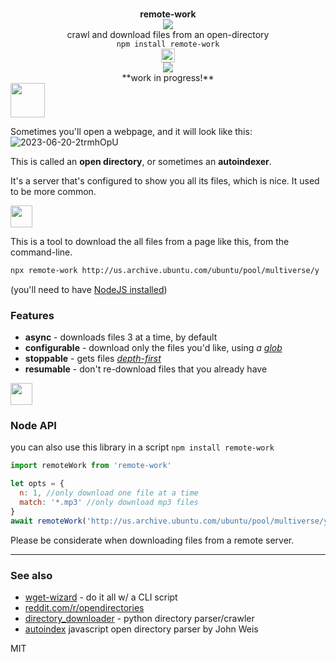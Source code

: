 <div align="center">
  <img height="15px" src="https://user-images.githubusercontent.com/399657/68221862-17ceb980-ffb8-11e9-87d4-7b30b6488f16.png"/>
  <div><b>remote-work</b></div>
  <img src="https://user-images.githubusercontent.com/399657/68222691-6597f180-ffb9-11e9-8a32-a7f38aa8bded.png"/>
  <div>crawl and download files from an open-directory</div>
  <div><code>npm install remote-work</code></div>
  <img height="22px" src="https://user-images.githubusercontent.com/399657/68221862-17ceb980-ffb8-11e9-87d4-7b30b6488f16.png"/>
</div>

<div align="center">
  <div>
    <a href="https://npmjs.org/package/remote-work">
      <img src="https://img.shields.io/npm/v/remote-work.svg?style=flat-square" />
    </a>
  </div>
**work in progress!**
</div>

<!-- spacer -->
<img height="55px" src="https://user-images.githubusercontent.com/399657/68221862-17ceb980-ffb8-11e9-87d4-7b30b6488f16.png"/>

Sometimes you'll open a webpage, and it will look like this:
![2023-06-20-2trmhOpU](https://github.com/spencermountain/remote-work/assets/399657/0849ff32-d9f6-4776-a7d3-dd02ba6bc1c5)

This is called an **open directory**, or sometimes an **autoindexer**. 

It's a server that's configured to show you all its files, which is nice. It used to be more common.


<!-- spacer -->
<img height="35px" src="https://user-images.githubusercontent.com/399657/68221862-17ceb980-ffb8-11e9-87d4-7b30b6488f16.png"/>

This is a tool to download the all files from a page like this, from the command-line.


```bash
npx remote-work http://us.archive.ubuntu.com/ubuntu/pool/multiverse/y
```
(you'll need to have [NodeJS installed](https://nodejs.dev/en/download/))

### Features
* **async** - downloads files 3 at a time, by default
* **configurable** - download only the files you'd like, using *a [glob](https://www.digitalocean.com/community/tools/glob)*
* **stoppable** - gets files *[depth-first](https://www.codecademy.com/article/tree-traversal)*
* **resumable** - don't re-download files that you already have

<!-- spacer -->
<img height="35px" src="https://user-images.githubusercontent.com/399657/68221862-17ceb980-ffb8-11e9-87d4-7b30b6488f16.png"/>


### Node API
you can also use this library in a script
`npm install remote-work`

```js
import remoteWork from 'remote-work'

let opts = {
  n: 1, //only download one file at a time
  match: '*.mp3' //only download mp3 files
}
await remoteWork('http://us.archive.ubuntu.com/ubuntu/pool/multiverse/y', opts)

```

Please be considerate when downloading files from a remote server.

---

### See also
* [wget-wizard](https://www.whatismybrowser.com/developers/tools/wget-wizard/) - do it all w/ a CLI script
* [reddit.com/r/opendirectories](http://reddit.com/r/opendirectories)
* [directory_downloader](https://github.com/SuperVegetoo/directory_downloader) - python directory parser/crawler
* [autoindex](https://github.com/weisjohn/autoindex) javascript open directory parser by John Weis

MIT

